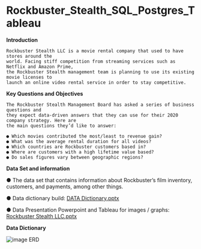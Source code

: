 # Rockbuster_Stealth_SQL_Postgres_Tableau
**Introduction**

    Rockbuster Stealth LLC is a movie rental company that used to have stores around the
    world. Facing stiff competition from streaming services such as Netflix and Amazon Prime,
    the Rockbuster Stealth management team is planning to use its existing movie licenses to
    launch an online video rental service in order to stay competitive.

**Key Questions and Objectives**

    The Rockbuster Stealth Management Board has asked a series of business questions and
    they expect data-driven answers that they can use for their 2020 company strategy. Here are
    the main questions they’d like to answer:

    ● Which movies contributed the most/least to revenue gain?
    ● What was the average rental duration for all videos?
    ● Which countries are Rockbuster customers based in?
    ● Where are customers with a high lifetime value based?
    ● Do sales figures vary between geographic regions?
    
**Data Set and information**

   ● The data set that contains information about Rockbuster’s film inventory, customers, and 
    payments, among other things. 
    
   ● Data dictionary build: [DATA Dictionary.pptx](https://github.com/JayRThomson/Rockbuster_Stealth_LLC_Jay/files/8818923/DATA.Dictionary.pptx)
   
   ● Data Presentation Powerpoint and Tableau for images / graphs: [Rockbuster Stealth LLC.pptx](https://github.com/JayRThomson/Rockbuster_Stealth_LLC_Jay/files/8818925/Rockbuster.Stealth.LLC.pptx)

**Data Dictionary**

![image ERD](https://user-images.githubusercontent.com/106562808/171504841-963a4c0e-197f-481b-bf69-d211d910bf82.png)
